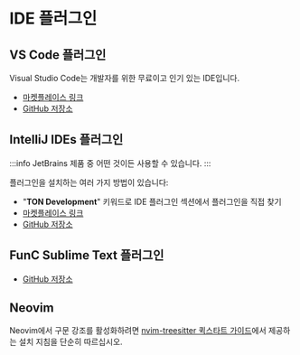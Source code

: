 # IDE 플러그인

## VS Code 플러그인

Visual Studio Code는 개발자를 위한 무료이고 인기 있는 IDE입니다.

- [마켓플레이스 링크](https://marketplace.visualstudio.com/items?itemName=tonwhales.func-vscode)
- [GitHub 저장소](https://github.com/ton-foundation/vscode-func)

## IntelliJ IDEs 플러그인

:::info
JetBrains 제품 중 어떤 것이든 사용할 수 있습니다.
:::

플러그인을 설치하는 여러 가지 방법이 있습니다:

- "**TON Development**" 키워드로 IDE 플러그인 섹션에서 플러그인을 직접 찾기
- [마켓플레이스 링크](https://plugins.jetbrains.com/plugin/18541-ton-development)
- [GitHub 저장소](https://github.com/ton-blockchain/intellij-ton)

## FunC Sublime Text 플러그인

- [GitHub 저장소](https://github.com/savva425/func_plugin_sublimetext3)

## Neovim

Neovim에서 구문 강조를 활성화하려면 [nvim-treesitter 퀵스타트 가이드](https://github.com/nvim-treesitter/nvim-treesitter#quickstart)에서 제공하는 설치 지침을 단순히 따르십시오.
